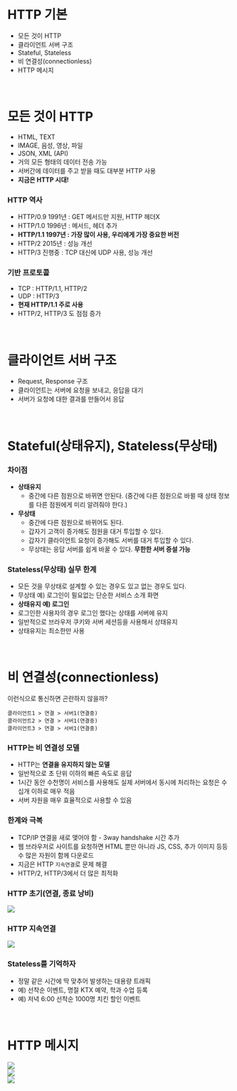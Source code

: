 # HTTP 기본
- 모든 것이 HTTP
- 클라이언트 서버 구조
- Stateful, Stateless
- 비 연결성(connectionless)
- HTTP 메시지  
<br><br>
# 모든 것이 HTTP  
- HTML, TEXT
- IMAGE, 음성, 영상, 파일
- JSON, XML (API)
- 거의 모든 형태의 데이터 전송 가능
- 서버간에 데이터를 주고 받을 때도 대부분 HTTP 사용
- __지금은 HTTP 시대!__  
### HTTP 역사
- HTTP/0.9 1991년 : GET 메서드만 지원, HTTP 헤더X
- HTTP/1.0 1996년 : 메서드, 헤더 추가
- __HTTP/1.1 1997년 : 가장 많이 사용, 우리에게 가장 중요한 버전__
- HTTP/2 2015년 : 성능 개선
- HTTP/3 진행중 : TCP 대신에 UDP 사용, 성능 개선  
### 기반 프로토콜
- TCP : HTTP/1.1, HTTP/2
- UDP : HTTP/3
- __현재 HTTP/1.1 주로 사용__
- HTTP/2, HTTP/3 도 점점 증가  
<br><br>
# 클라이언트 서버 구조  
- Request, Response 구조
- 클라이언트는 서버에 요청을 보내고, 응답을 대기
- 서버가 요청에 대한 결과를 만들어서 응답  
<br><br>
# Stateful(상태유지), Stateless(무상태)  
### 차이점
- __상태유지__ 
  - 중간에 다른 점원으로 바뀌면 안된다. (중간에 다른 점원으로 바뀔 때 상태 정보를 다른 점원에게 미리 알려줘야 한다.)
- __무상태__
  - 중간에 다른 점원으로 바뀌어도 된다.
  - 갑자기 고객이 증가해도 점원을 대거 투입할 수 있다.
  - 갑자기 클라이언트 요청이 증가해도 서버를 대거 투입할 수 있다.
  - 무상태는 응답 서버를 쉽게 바꿀 수 있다. __무한한 서버 증설 가능__  

### Stateless(무상태) 실무 한계
- 모든 것을 무상태로 설계할 수 있는 경우도 있고 없는 경우도 있다.
- 무상태 예) 로그인이 필요없는 단순한 서비스 소개 화면
- __상태유지 예) 로그인__
- 로그인한 사용자의 경우 로그인 했다는 상태를 서버에 유지
- 일반적으로 브라우저 쿠키와 서버 세션등을 사용해서 상태유지 
- 상태유지는 최소한만 사용  
<br><br>
# 비 연결성(connectionless)  
이런식으로 통신하면 곤란하지 않을까? 
```
클라이언트1 > 연결 > 서버1(연결중)  
클라이언트2 > 연결 > 서버1(연결중)  
클라이언트3 > 연결 > 서버1(연결중) 
```
### HTTP는 비 연결성 모델
- HTTP는 __연결을 유지하지 않는 모델__
- 일반적으로 초 단위 이하의 빠른 속도로 응답
- 1시간 동안 수천명이 서비스를 사용해도 실제 서버에서 동시에 처리하는 요청은 수십개 이하로 매우 적음
- 서버 자원을 매우 효율적으로 사용할 수 있음  
### 한계와 극복
- TCP/IP 연결을 새로 맺어야 함 - 3way handshake 시간 추가
- 웹 브라우저로 사이트를 요청하면 HTML 뿐만 아니라 JS, CSS, 추가 이미지 등등 수 많은 자원이 함께 다운로드
- 지금은 HTTP ```지속연결```로 문제 해결
- HTTP/2, HTTP/3에서 더 많은 최적화  
### HTTP 초기(연결, 종료 낭비)
![](https://img1.daumcdn.net/thumb/R1280x0/?scode=mtistory2&fname=https%3A%2F%2Fblog.kakaocdn.net%2Fdn%2FmBEQB%2FbtrDefzj7X3%2FzK6Md7mxTbgpMOlQkkeXGk%2Fimg.png)
### HTTP 지속연결
![](https://img1.daumcdn.net/thumb/R1280x0/?scode=mtistory2&fname=https%3A%2F%2Fblog.kakaocdn.net%2Fdn%2FbW6n5i%2FbtrDdnLlnJd%2Fh5o0t9UJJn5eKMS7m21po0%2Fimg.png)  
### Stateless를 기억하자
- 정말 같은 시간에 딱 맞추어 발생하는 대용량 트래픽
- 예) 선착순 이벤트, 명절 KTX 예약, 학과 수업 등록
- 예) 저녁 6:00 선착순 1000명 치킨 할인 이벤트  
<br><br>
# HTTP 메시지  
![](https://img1.daumcdn.net/thumb/R1280x0/?scode=mtistory2&fname=https%3A%2F%2Fblog.kakaocdn.net%2Fdn%2Fc8GMAE%2FbtrDcEfltJ8%2FR40s5hCmo3r7x9jMzddslk%2Fimg.png)  
![](https://img1.daumcdn.net/thumb/R1280x0/?scode=mtistory2&fname=https%3A%2F%2Fblog.kakaocdn.net%2Fdn%2FbGiXAT%2FbtrDfDlWqbv%2FWy6AIq6gqcpMnKGnk6toF0%2Fimg.png)  
![](https://img1.daumcdn.net/thumb/R1280x0/?scode=mtistory2&fname=https%3A%2F%2Fblog.kakaocdn.net%2Fdn%2FQyrPE%2FbtrDfB9wjOI%2Fs1kpv88AtR9IijnhNSNUkk%2Fimg.png)   
<br><br>
